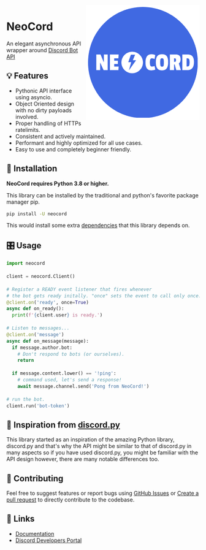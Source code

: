 <img align='right' alt='NeoCord' src='docs/source/images/logo.png'>

# NeoCord
An elegant asynchronous API wrapper around [Discord Bot API](https://discord.dev)

## :bulb: Features

- Pythonic API interface using asyncio.
- Object Oriented design with no dirty payloads involved.
- Proper handling of HTTPs ratelimits.
- Consistent and actively maintained.
- Performant and highly optimized for all use cases.
- Easy to use and completely beginner friendly.

## :electric_plug: Installation
**NeoCord requires Python 3.8 or higher.**

This library can be installed by the traditional and python's favorite package manager pip.
```sh
pip install -U neocord
```
This would install some extra [dependencies](requirements.txt) that this library depends on.

## :control_knobs: Usage
```py
import neocord

client = neocord.Client()

# Register a READY event listener that fires whenever
# the bot gets ready initally. "once" sets the event to call only once.
@client.on('ready', once=True)
async def on_ready():
  print(f'{client.user} is ready.')

# Listen to messages...
@client.on('message')
async def on_message(message):
  if message.author.bot:
    # Don't respond to bots (or ourselves).
    return

  if message.content.lower() == '!ping':
    # command used, let's send a response!
    await message.channel.send('Pong from NeoCord!')

# run the bot.
client.run('bot-token')
```

## :thinking: Inspiration from [discord.py](https://github.com/Rapptz/discord.py)
This library started as an inspiration of the amazing Python library, discord.py and that's
why the API might be similar to that of discord.py in many aspects so if you have used
discord.py, you might be familiar with the API design however, there are many notable
differences too.

## :handshake: Contributing
Feel free to suggest features or report bugs using [GitHub Issues](https://github.com/nerdguyahmad/neocord/issues)
or [Create a pull request](https://github.com/nerdguyahmad/neocord/pulls) to directly
contribute to the codebase.

## :link: Links
- [Documentation](https://neocord.readthedocs.io)
- [Discord Developers Portal](https://discord.com/developers/applications)
